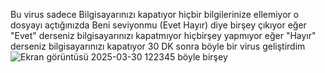 Bu virus sadece Bilgisayarınızı kapatıyor hiçbir bilgilerinize ellemiyor o dosyayı açtığınızda Beni seviyonmu (Evet Hayır) diye birşey çıkıyor eğer "Evet" derseniz bilgisayarınızı kapatmıyor hiçbirşey yapmıyor eğer "Hayır" derseniz bilgisayarınızı kapatıyor 30 DK sonra böyle 
bir virus geliştirdim 
![Ekran görüntüsü 2025-03-30 122345](https://github.com/user-attachments/assets/1a5e356d-108b-4314-99af-fdecb994b289) böyle birşey 

